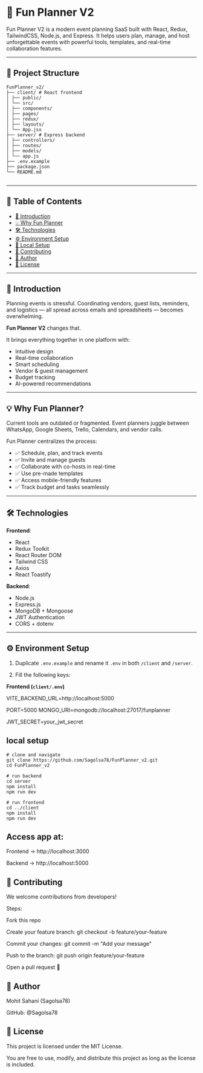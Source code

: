 # 🎉 Fun Planner V2

Fun Planner V2 is a modern event planning SaaS built with React, Redux, TailwindCSS, Node.js, and Express. It helps users plan, manage, and host unforgettable events with powerful tools, templates, and real-time collaboration features.

---

## 📂 Project Structure
```
FunPlanner_v2/
├── client/ # React frontend
│ ├── public/
│ └── src/
│ ├── components/
│ ├── pages/
│ ├── redux/
│ ├── layouts/
│ └── App.jsx
├── server/ # Express backend
│ ├── controllers/
│ ├── routes/
│ ├── models/
│ └── app.js
├── .env.example
├── package.json
└── README.md


```


---

## 📘 Table of Contents

- [🚀 Introduction](#-introduction)  
- [💡 Why Fun Planner](#-why-fun-planner)  
- [🛠 Technologies](#-technologies)  
- [⚙️ Environment Setup](#️-environment-setup)  
- [🧪 Local Setup](#-local-setup)  
- [🤝 Contributing](#-contributing)  
- [👤 Author](#-author)  
- [📄 License](#-license)  


---

## 🚀 Introduction

Planning events is stressful. Coordinating vendors, guest lists, reminders, and logistics — all spread across emails and spreadsheets — becomes overwhelming.

**Fun Planner V2** changes that.

It brings everything together in one platform with:

- Intuitive design
- Real-time collaboration
- Smart scheduling
- Vendor & guest management
- Budget tracking
- AI-powered recommendations

---

## 💡 Why Fun Planner?

Current tools are outdated or fragmented. Event planners juggle between WhatsApp, Google Sheets, Trello, Calendars, and vendor calls.

Fun Planner centralizes the process:

- ✅ Schedule, plan, and track events  
- ✅ Invite and manage guests  
- ✅ Collaborate with co-hosts in real-time  
- ✅ Use pre-made templates  
- ✅ Access mobile-friendly features  
- ✅ Track budget and tasks seamlessly  

---

## 🛠 Technologies

**Frontend**:
- React
- Redux Toolkit
- React Router DOM
- Tailwind CSS
- Axios
- React Toastify

**Backend**:
- Node.js
- Express.js
- MongoDB + Mongoose
- JWT Authentication
- CORS + dotenv

---

## ⚙️ Environment Setup

1. Duplicate `.env.example` and rename it `.env` in both `/client` and `/server`.

2. Fill the following keys:

**Frontend (`client/.env`)**



VITE_BACKEND_URL=http://localhost:5000

PORT=5000
MONGO_URI=mongodb://localhost:27017/funplanner

JWT_SECRET=your_jwt_secret



## local setup
```
# clone and navigate
git clone https://github.com/Sagolsa78/FunPlanner_v2.git
cd FunPlanner_v2

# run backend
cd server
npm install
npm run dev

# run frontend
cd ../client
npm install
npm run dev

```

## Access app at:
Frontend → http://localhost:3000

Backend → http://localhost:5000


## 🤝 Contributing
We welcome contributions from developers!

Steps:

Fork this repo

Create your feature branch: git checkout -b feature/your-feature

Commit your changes: git commit -m "Add your message"

Push to the branch: git push origin feature/your-feature

Open a pull request 🚀

## 👤 Author
Mohit Sahani (Sagolsa78)

GitHub: @Sagolsa78

## 📄 License
This project is licensed under the MIT License.

You are free to use, modify, and distribute this project as long as the license is included.